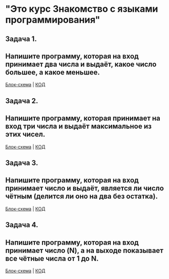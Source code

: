
# "Это курс Знакомство с языками программирования"

## Задача 1. 
## Напишите программу, которая на вход принимает два числа и выдаёт, какое число большее, а какое меньшее.

[Блок-схема](task1.drawio.png) | [КОД](C:\repo\Exp_1\Exp002\Program.cs)


## Задача 2. 
## Напишите программу, которая принимает на вход три числа и выдаёт максимальное из этих чисел.

[Блок-схема](task2.drawio.png) | [КОД](C:\repo\Exp_1\Exp002\Program.cs)


## Задача 3. 
## Напишите программу, которая на вход принимает число и выдаёт, является ли число чётным (делится ли оно на два без остатка).

[Блок-схема](task3.drawio.png) | [КОД](C:\repo\Exp_1\Exp003\Program.cs)


## Задача 4. 
## Напишите программу, которая на вход принимает число (N), а на выходе показывает все чётные числа от 1 до N.

[Блок-схема](task4.drawio.png) | [КОД](C:\repo\Exp_1\Exp004\Program.cs)

